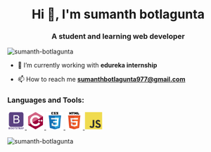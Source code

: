 <h1 align="center">Hi 👋, I'm sumanth botlagunta</h1>
<h3 align="center">A student and learning web developer</h3>

<p align="left"> <img src="https://komarev.com/ghpvc/?username=sumanth-botlagunta&label=Profile%20views&color=0e75b6&style=flat" alt="sumanth-botlagunta" /> </p>

- 🔭 I’m currently working with **edureka internship**

- 📫 How to reach me **sumanthbotlagunta977@gmail.com**


<h3 align="left">Languages and Tools:</h3>
<p align="left"> <a href="https://getbootstrap.com" target="_blank"> <img src="https://raw.githubusercontent.com/devicons/devicon/master/icons/bootstrap/bootstrap-plain-wordmark.svg" alt="bootstrap" width="40" height="40"/> </a> <a href="https://www.w3schools.com/cpp/" target="_blank"> <img src="https://raw.githubusercontent.com/devicons/devicon/master/icons/cplusplus/cplusplus-original.svg" alt="cplusplus" width="40" height="40"/> </a> <a href="https://www.w3schools.com/css/" target="_blank"> <img src="https://raw.githubusercontent.com/devicons/devicon/master/icons/css3/css3-original-wordmark.svg" alt="css3" width="40" height="40"/> </a> <a href="https://www.w3.org/html/" target="_blank"> <img src="https://raw.githubusercontent.com/devicons/devicon/master/icons/html5/html5-original-wordmark.svg" alt="html5" width="40" height="40"/> </a> <a href="https://developer.mozilla.org/en-US/docs/Web/JavaScript" target="_blank"> <img src="https://raw.githubusercontent.com/devicons/devicon/master/icons/javascript/javascript-original.svg" alt="javascript" width="40" height="40"/> </a> </p>

<p><img align="center" src="https://github-readme-stats.vercel.app/api/top-langs?username=sumanth-botlagunta&show_icons=true&locale=en&layout=compact" alt="sumanth-botlagunta" /></p>
